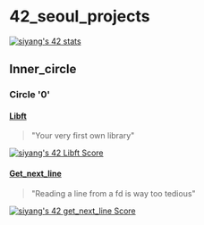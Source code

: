 # 42\_seoul\_projects
[![siyang's 42 stats](https://badge42.vercel.app/api/v2/cl89m2jjk00060gkzooyajl8z/stats?cursusId=21&coalitionId=86)](https://github.com/JaeSeoKim/badge42)
## Inner\_circle

### Circle '0'

#### [Libft](./inner_circle/MDfiles/libft.md)
> "Your very first own library"

[![siyang's 42 Libft Score](https://badge42.vercel.app/api/v2/cl89m2jjk00060gkzooyajl8z/project/2646118)](https://github.com/JaeSeoKim/badge42)

#### [Get\_next\_line](./inner_circle/MDfiles/get_next_line.md)
> "Reading a line from a fd is way too tedious"

[![siyang's 42 get_next_line Score](https://badge42.vercel.app/api/v2/cl89m2jjk00060gkzooyajl8z/project/2762979)](https://github.com/JaeSeoKim/badge42)
